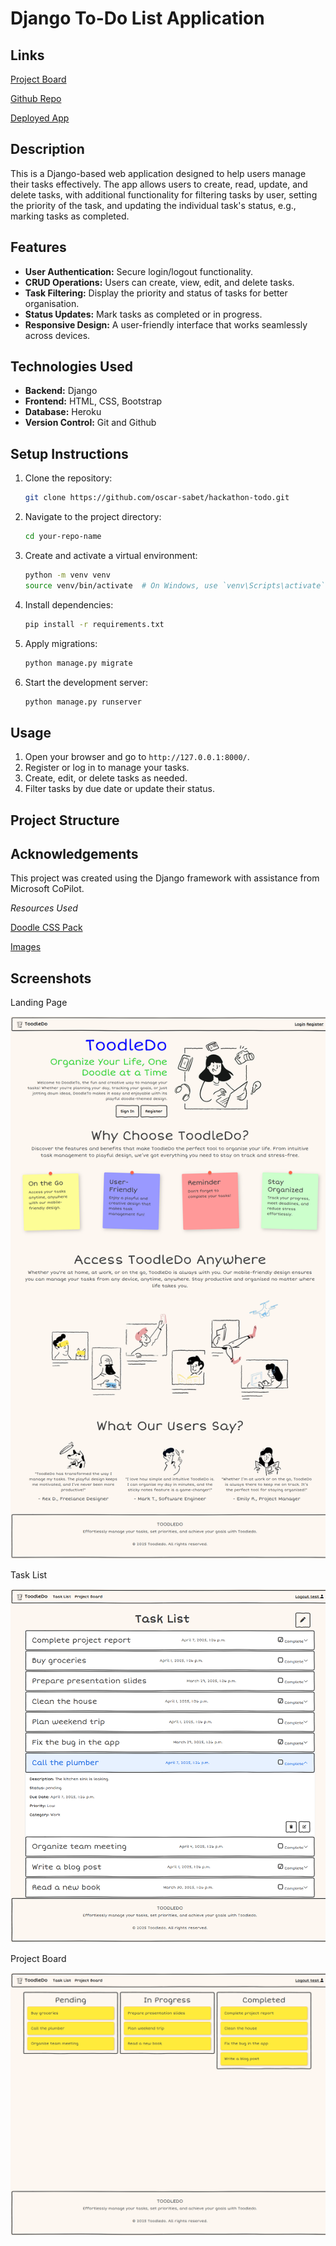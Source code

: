 # Django To-Do List Application

## Links

[Project Board](https://github.com/users/oscar-sabet/projects/5)

[Github Repo](https://github.com/oscar-sabet/hackathon-todo)

[Deployed App](https://todo-hack-b58aed29fc9d.herokuapp.com/)

## Description

This is a Django-based web application designed to help users manage their tasks effectively. The app allows users to create, read, update, and delete tasks, with additional functionality for filtering tasks by user, setting the priority of the task, and updating the individual task's status, e.g., marking tasks as completed.

## Features

- **User Authentication:** Secure login/logout functionality.
- **CRUD Operations:** Users can create, view, edit, and delete tasks.
- **Task Filtering:** Display the priority and status of tasks for better organisation.
- **Status Updates:** Mark tasks as completed or in progress.
- **Responsive Design:** A user-friendly interface that works seamlessly across devices.

## Technologies Used

- **Backend:** Django
- **Frontend:** HTML, CSS, Bootstrap
- **Database:** Heroku
- **Version Control:** Git and Github

## Setup Instructions

1. Clone the repository:

    ```bash
    git clone https://github.com/oscar-sabet/hackathon-todo.git
    ```

2. Navigate to the project directory:

    ```bash
    cd your-repo-name
    ```

3. Create and activate a virtual environment:

    ```bash
    python -m venv venv
    source venv/bin/activate  # On Windows, use `venv\Scripts\activate`
    ```

4. Install dependencies:

    ```bash
    pip install -r requirements.txt
    ```

5. Apply migrations:

    ```bash
    python manage.py migrate
    ```

6. Start the development server:

    ```bash
    python manage.py runserver
    ```

## Usage

1. Open your browser and go to `http://127.0.0.1:8000/`.
2. Register or log in to manage your tasks.
3. Create, edit, or delete tasks as needed.
4. Filter tasks by due date or update their status.

## Project Structure

## Acknowledgements

This project was created using the Django framework with assistance from Microsoft CoPilot. 

*Resources Used*

[Doodle CSS Pack](https://chr15m.github.io/DoodleCSS/)

[Images](https://cdn.lapa.ninja/assets/images/backer-news.webp )

## Screenshots

Landing Page

![Landing Page](readme/todo-hack-b58aed29fc9d.herokuapp.com_.png)

Task List

![Task List](readme/todo-hack-b58aed29fc9d.herokuapp.com_task_list_.png)

Project Board

![Project Board](readme/todo-hack-b58aed29fc9d.herokuapp.com_board_.png)
